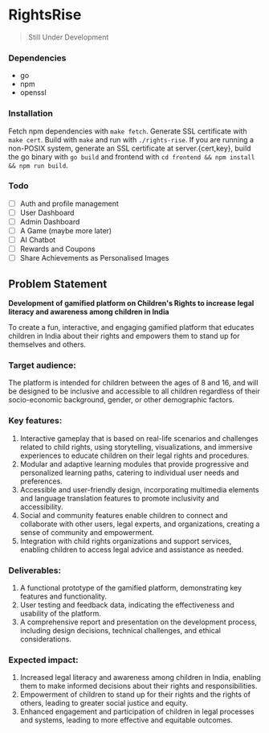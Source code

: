 # RightsRise
> Still Under Development

### Dependencies
- go
- npm
- openssl

### Installation
Fetch npm dependencies with `make fetch`.
Generate SSL certificate with `make cert`.
Build with `make` and run with `./rights-rise`.
If you are running a non-POSIX system, generate an SSL certificate at server.{cert,key}, build the go binary with `go build` and frontend with `cd frontend && npm install && npm run build`.

### Todo
- [ ] Auth and profile management
- [ ] User Dashboard
- [ ] Admin Dashboard
- [ ] A Game (maybe more later)
- [ ] AI Chatbot
- [ ] Rewards and Coupons
- [ ] Share Achievements as Personalised Images

## Problem Statement
**Development of gamified platform on Children's Rights to increase legal literacy and awareness among children in India**

To create a fun, interactive, and engaging gamified platform that educates children in India about their rights and empowers them to stand up for themselves and others.

### Target audience:
The platform is intended for children between the ages of 8 and 16, and will be designed to be inclusive and accessible to all children regardless of their socio-economic background, gender, or other demographic factors.

### Key features:
1. Interactive gameplay that is based on real-life scenarios and challenges related to child rights, using storytelling, visualizations, and immersive experiences to educate children on their legal rights and procedures.
2. Modular and adaptive learning modules that provide progressive and personalized learning paths, catering to individual user needs and preferences.
3. Accessible and user-friendly design, incorporating multimedia elements and language translation features to promote inclusivity and accessibility.
4. Social and community features enable children to connect and collaborate with other users, legal experts, and organizations, creating a sense of community and empowerment.
5. Integration with child rights organizations and support services, enabling children to access legal advice and assistance as needed.

### Deliverables:
1. A functional prototype of the gamified platform, demonstrating key features and functionality.
2. User testing and feedback data, indicating the effectiveness and usability of the platform.
3. A comprehensive report and presentation on the development process, including design decisions, technical challenges, and ethical considerations.

### Expected impact:
1. Increased legal literacy and awareness among children in India, enabling them to make informed decisions about their rights and responsibilities.
2. Empowerment of children to stand up for their rights and the rights of others, leading to greater social justice and equity.
3. Enhanced engagement and participation of children in legal processes and systems, leading to more effective and equitable outcomes.
